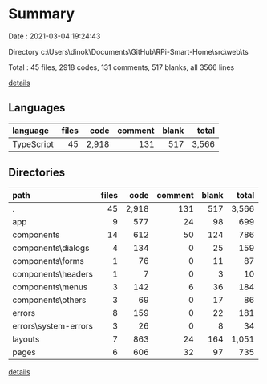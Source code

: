 # Summary

Date : 2021-03-04 19:24:43

Directory c:\Users\dinok\Documents\GitHub\RPi-Smart-Home\src\web\ts

Total : 45 files,  2918 codes, 131 comments, 517 blanks, all 3566 lines

[details](details.md)

## Languages
| language | files | code | comment | blank | total |
| :--- | ---: | ---: | ---: | ---: | ---: |
| TypeScript | 45 | 2,918 | 131 | 517 | 3,566 |

## Directories
| path | files | code | comment | blank | total |
| :--- | ---: | ---: | ---: | ---: | ---: |
| . | 45 | 2,918 | 131 | 517 | 3,566 |
| app | 9 | 577 | 24 | 98 | 699 |
| components | 14 | 612 | 50 | 124 | 786 |
| components\dialogs | 4 | 134 | 0 | 25 | 159 |
| components\forms | 1 | 76 | 0 | 11 | 87 |
| components\headers | 1 | 7 | 0 | 3 | 10 |
| components\menus | 3 | 142 | 6 | 36 | 184 |
| components\others | 3 | 69 | 0 | 17 | 86 |
| errors | 8 | 159 | 0 | 22 | 181 |
| errors\system-errors | 3 | 26 | 0 | 8 | 34 |
| layouts | 7 | 863 | 24 | 164 | 1,051 |
| pages | 6 | 606 | 32 | 97 | 735 |

[details](details.md)